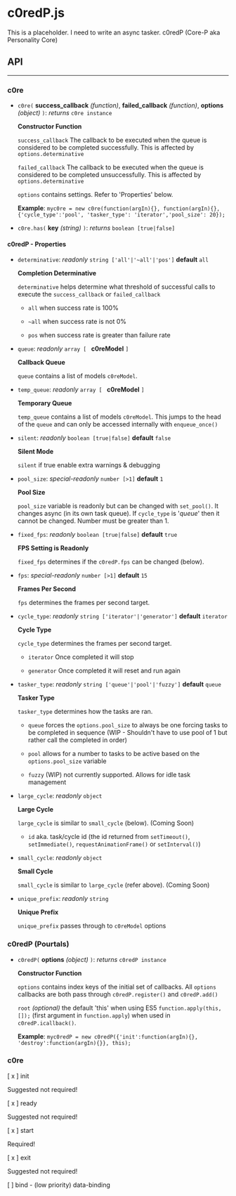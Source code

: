 # c0redP.js

This is a placeholder.  I need to write an async tasker.  c0redP (Core-P aka Personality Core)

## API
-----------

### c0re

* `c0re(` **success_callback** *(function)*, **failed_callback** *(function)*, **options** *(object)* `)`: *returns* `c0re instance`

  **Constructor Function**

  `success_callback` The callback to be executed when the queue is considered to be completed successfully.  This is affected by `options.determinative`

  `failed_callback` The callback to be executed when the queue is considered to be completed unsuccessfully.  This is affected by `options.determinative`

  `options` contains settings. Refer to 'Properties' below.

  **Example**: `myc0re = new c0re(function(argIn){}, function(argIn){}, {'cycle_type':'pool', 'tasker_type': 'iterator','pool_size': 20});`

* `c0re.has(` **key** *(string)* `)`: *returns* `boolean [true|false]`

#### c0redP - Properties

* `determinative`: *readonly* `string ['all'|'~all'|'pos']` **default** `all`

  **Completion Determinative**

  `determinative` helps determine what threshold of successful calls to execute the `success_callback` or `failed_callback`

  * `all` when success rate is 100%

  * `~all` when success rate is not 0%

  * `pos` when success rate is greater than failure rate

* `queue`: *readonly* `array [ ` **c0reModel** `]`

  **Callback Queue**

  `queue` contains a list of models `c0reModel`.

* `temp_queue`: *readonly* `array [ ` **c0reModel** `]`

  **Temporary Queue**

  `temp_queue` contains a list of models `c0reModel`.  This jumps to the head of the `queue` and can only be accessed internally with `enqueue_once()`


* `silent`: *readonly* `boolean [true|false]` **default** `false`

  **Silent Mode**

  `silent` if true enable extra warnings & debugging

* `pool_size`: *special-readonly* `number [>1]` **default** `1`

  **Pool Size**

  `pool_size` variable is readonly but can be changed with `set_pool()`.  It changes async (in its own task queue).  If `cycle_type` is '*queue*' then it cannot be changed.  Number must be greater than 1.

* `fixed_fps`: *readonly* `boolean [true|false]` **default** `true`

  **FPS Setting is Readonly**

  `fixed_fps` determines if the `c0redP.fps` can be changed (below).

* `fps`: *special-readonly* `number [>1]` **default** `15`

  **Frames Per Second**

  `fps` determines the frames per second target.

* `cycle_type`: *readonly* `string ['iterator'|'generator']` **default** `iterator`

  **Cycle Type**

  `cycle_type` determines the frames per second target.

  * `iterator` Once completed it will stop

  * `generator` Once completed it will reset and run again

* `tasker_type`: *readonly* `string ['queue'|'pool'|'fuzzy']` **default** `queue`

  **Tasker Type**

  `tasker_type` determines how the tasks are ran.

  * `queue` forces the `options.pool_size` to always be one forcing tasks to be completed in sequence (WIP - Shouldn't have to use pool of 1 but rather call the completed in order)

  * `pool` allows for a number to tasks to be active based on the `options.pool_size` variable

  * `fuzzy` (WIP) not currently supported.  Allows for idle task management

* `large_cycle`: *readonly* `object`

  **Large Cycle**

  `large_cycle`  is similar to `small_cycle` (below). (Coming Soon)

  * `id` aka. task/cycle id (the id returned from `setTimeout()`, `setImmediate()`, `requestAnimationFrame()` or `setInterval()`)

* `small_cycle`: *readonly* `object`

  **Small Cycle**

  `small_cycle` is similar to `large_cycle` (refer above). (Coming Soon)

* `unique_prefix`: *readonly* `string`

  **Unique Prefix**

  `unique_prefix` passes through to `c0reModel` options


### c0redP (Pourtals)

* `c0redP(` **options** *(object)* `)`: *returns* `c0redP instance`

  **Constructor Function**

  `options` contains index keys of the initial set of callbacks. All `options` callbacks are both pass through `c0redP.register()` and `c0redP.add()`

  `root` *(optional)* the default 'this' when using ES5 `function.apply(this,[]);` (first argument in `function.apply`) when used in `c0redP.icallback()`.

  **Example**: `myc0redP = new c0redP({'init':function(argIn){}, 'destroy':function(argIn){}}, this);`



### c0re

[ x ] init

  Suggested not required!

[ x ] ready

  Suggested not required!

[ x ] start

  Required!

[ x ] exit

  Suggested not required!

[ ] bind - (low priority) data-binding

